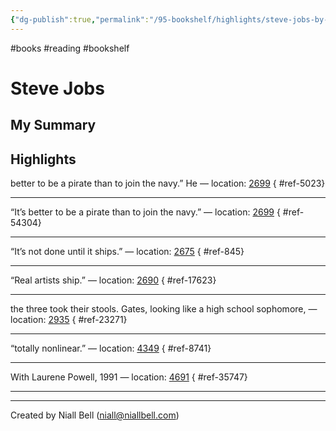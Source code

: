 ```yaml
---
{"dg-publish":true,"permalink":"/95-bookshelf/highlights/steve-jobs-by-walter-isaacson/","hide":true,"noteIcon":"","created":"2024-10-30T13:24:18.078+00:00","updated":"2024-10-30T13:46:04.329+00:00"}
---
```


#books #reading #bookshelf

# Steve Jobs
## My Summary


## Highlights

better to be a pirate than to join the navy.” He — location: [2699]()
{ #ref-5023}


---
“It’s better to be a pirate than to join the navy.” — location: [2699]()
{ #ref-54304}


---
“It’s not done until it ships.” — location: [2675]()
{ #ref-845}


---
“Real artists ship.” — location: [2690]()
{ #ref-17623}


---
the three took their stools. Gates, looking like a high school sophomore, — location: [2935]()
{ #ref-23271}


---
“totally nonlinear.” — location: [4349]()
{ #ref-8741}


---
With Laurene Powell, 1991 — location: [4691]()
{ #ref-35747}


---


---
Created by Niall Bell (niall@niallbell.com)
